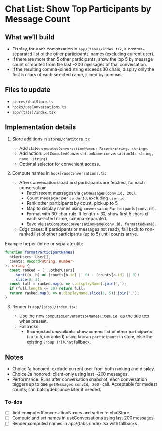 <!-- f02e6d27-b3c5-4f2f-918d-d60fa2051433 0df4b713-f146-4a97-8cc3-c150d09b9abe -->
# Chat List: Show Top Participants by Message Count

## What we’ll build

- Display, for each conversation in `app/(tabs)/index.tsx`, a comma-separated list of the other participants’ names (excluding current user).
- If there are more than 5 other participants, show the top 5 by message count computed from the last ~200 messages of that conversation.
- If the resulting comma-joined string exceeds 30 chars, display only the first 5 chars of each selected name, joined by commas.

## Files to update

- `stores/chatStore.ts`
- `hooks/useConversations.ts`
- `app/(tabs)/index.tsx`

## Implementation details

1) Store additions in `stores/chatStore.ts`:

   - Add state: `computedConversationNames: Record<string, string>`.
   - Add action: `setComputedConversationName(conversationId: string, name: string)`.
   - Optional selector for convenient access.

2) Compute names in `hooks/useConversations.ts`:

   - After conversations load and participants are fetched, for each conversation:
     - Fetch recent messages via `getMessages(conv.id, 200)`.
     - Count messages per `senderId`, excluding `user.id`.
     - Rank other participants by count, pick up to 5.
     - Map to display names using `conversationParticipants[conv.id]`.
     - Format with 30-char rule. If length > 30, show first 5 chars of each selected name, comma-separated.
     - Save via `setComputedConversationName(conv.id, formattedName)`.
   - Edge cases: if participants or messages not ready, fall back to non-ranked list of other participants (up to 5) until counts arrive.

Example helper (inline or separate util):

   ```ts
   function formatParticipantNames(
     otherUsers: User[],
     counts: Record<string, number>
   ): string {
     const ranked = [...otherUsers]
       .sort((a, b) => (counts[b.id] || 0) - (counts[a.id] || 0))
       .slice(0, 5);
     const full = ranked.map(u => u.displayName).join(',');
     if (full.length <= 30) return full;
     return ranked.map(u => u.displayName.slice(0, 5)).join(',');
   }
   ```

3) Render in `app/(tabs)/index.tsx`:

   - Use the new `computedConversationNames[item.id]` as the title text when present.
   - Fallbacks:
     - If computed unavailable: show comma list of other participants (up to 5, unranked) using known `participants` in store, else the existing `Group (n)`/`Chat` fallback.

## Notes

- Choice 1a honored: exclude current user from both ranking and display.
- Choice 2a honored: client-only using last ~200 messages.
- Performance: Runs after conversation snapshot; each conversation triggers up to one `getMessages(convId, 200)` call. Acceptable for modest counts; can batch/debounce later if needed.

### To-dos

- [ ] Add computedConversationNames and setter to chatStore
- [ ] Compute and set names in useConversations using last 200 messages
- [ ] Render computed names in app/(tabs)/index.tsx with fallbacks